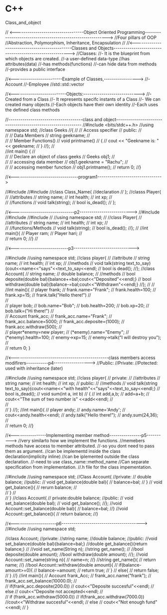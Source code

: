 # C++
Class_and_object

// <----------------------------------Object Oriented Programming----------------------------------------------------------->
//Four pillars of OOP
//Abstraction, Polymorphism, Inheritance, Encapsulation
//
//<----------------------------------------------Classes and Objects-------------------------------------------------------->
//Classes:
//- It is the blueprint from which objects are created.
//-a user-defined data-type
//has attributes(data)
//-has methods(functions)
//-can hide data from methods
//-provides a public interface

//<------------------------Example of Classes,----------------->
//-Account 
//-Employee
//std::std::vector

//<--------------------------Objects:---------------------------->
//-Created from a Class
//- It represents specifc instants of a Class
//- We can created many objects 
//-Each objects have their own identity
//-Each uses the defined class methods



//-------------------------------------class and object-------------------------------------------------------------
//#include <bits/stdc++.h> 
//using namespace std; 
//class Geeks 
//{ 
//    // Access specifier 
//    public: 
//  
//    // Data Members 
//    string geekname; 
//  
//    // Member Functions() 
//    void printname() 
//    { 
//       cout << "Geekname is: " << geekname; 
//    } 
//}; 
//  
//int main() { 
//  
//    // Declare an object of class geeks 
//    Geeks obj1; 
//  
//    // accessing data member 
//    obj1.geekname = "Rachu"; 
//  
//    // accessing member function 
//    obj1.printname(); 
//    return 0; 
//} 


//<--------------------------------program1-------------------------------->

//#include<iostream>
//#include<string>
//class Class_Name{
//declaration
//    };
//classs Player{
//     //attributes
//     string name;
//     int health;
//     int xp;
//    
//     //functions
//     void talk(string);
//     bool is_dead();
// };

//<------------------------------p2-------------------------->
//#include<iostream>
//#include<string>
//#include<vector>
//
//using namespace std;
//
//class Player{
//    //attributes
//    string name;
//    int health;
//    int xp;
//    
//    //functions/Methods
//    void talk(string);
//    bool is_dead();
//};
//
//int main(){
//    Player ram;
//    Player hari;
//    
//    return 0;
//}
//
  
  
//<---------------------------p3------------------------------>

//#include<iostream>
//using namespace std;
//class player{
//    //attribute
//    string name;
//    int health;
//    int xp;
//    //methods
//    void talk(string text_to_say){cout<<name<<"says"<<text_to_say<<endl;
//    bool is dead();
//};
//class Account{
//    string name;
//    double balance;
//    //methods
//    bool deposite(double bal){balance+=bal;cout<<"Deposited"<<endl;}
//    bool withdraw(double bal){balance-=bal;cout<<"Withdrawn"<<endl;}
//};
//
//
//int main(){
//    player frank;
//    frank.name="Frank";
//    frank.health=100;
//    frank.xp=15;
//    frank.talk("Hello there!")
//    
//    
//    player bob;
//    bob.name="Bob";
//    bob.health=200;
//    bob.xp=20;
//    bob.talk=("Hi there!")
//    
//    Account frank_acc;
//    frank_acc.name="Frank";
//    frank_acc.balance=5000;
//    frank_acc.deposite=(1000);
//    frank.acc.withdraw(500);
//    
//    player*enemy=new player;
//    (*enemy).name="Enemy";
//    (*enemy).health=100;
//    enemy->xp=15;
//    enemy->talk("I will destroy you");
//    
//    return 0;
}

//<-----------------------------------------------class members access modifirers-----------p4------------------>
//Public:
//Private:
//Potected: used with inheritance (later)

//#include<iostream>
//using namespace std;
//class player{
//    private:
//        //attributes
//        string name;
//        int health;
//        int xp;
//    public:
//        //methods
//        void talk(string text_to_say){cout<<name<<"with health"<<"says"<<text_to_say<<endl;}
//        bool is_dead();
//        void sum(int a, int b)
//        {
//            int add,a,b;
//            add=a+b;
//            cout<<"The sum of two number is" <<add<<endl;
//            
//            
//        }
//};
//int main(){
//    player andy;
//    andy.name='Andy';
//    cout<<andy.health<<endl;
//    andy.talk("Hello there!");
//    andy.sum(24,36);
//    
//    return 0;
//}

//<----------------Implementing member method----------------p5---------->
//very similarto how we implement the functions.
//memebers methods have access to member attributed.
//-so you dont need to pass them as argument.
//can be implementd inside the class declaration(implicity inline)
//can be iplemented outside the class declaration.
//-need to use class_name::method_name
//Can separate specification from implementation.
//.h file for the class impementation.

//#include<iostream>
//using namespace std;
//Class Account{
//private:
//    double balance;
//public:
//    void get_balance(double bal){
//        balance=bal;
//    }
//    void get_balance(){
//        rerurn balance;
//        
//    }
//    
//    }
//class Account{
//    private:double balance;
//public:
//    void set_balance(double bal);
//    void get_balance();
//};
//void Account::set_balance(double bal){
//    balance=bal;
//}
//void Account::get_balance(){
//    return balance;
//} 


//<---------------------p6---------------------------------------->
//#include<iostream>
//using namespace std;

//class Account;
//private:
//string name;
//double balance;
//public:
//void set_balance(double bal){balance=bal;}
//double get_balance(){return balance;}
//
//void set_name(String n);
//string get_name();
//
//bool deposite(double amount);
//bool withdraw(double amount);
//};
//void Account::set_name(string n){
//    name=n;
//}
//string get_name(){
//    return name;
//}
//bool Account::withdraw(double amount){
//    if(balance-amount>=0){
//        balance-=amount;
//        return true;
//    }
//    else{
//        return false;
//    }
//}
//int main(){
//    Account frank_Acc;
//    frank_acc.name("frank");
//    frank_acc.set_balance(10000.0);
//    
//    if(frank_acc.deposite(200.0))
//        cout<<"Deposite succesful"<<endl;
//    else
//        cout<<"Deposite not accepted<<endl;
//        
//    if (frank_acc.withdraw(5000.0))
//            if(frank_acc.withdraw(7000.0))
//cout<<"Withdraw succesful"<<endl;
//   else
//    cout<<"Not enough fund"<<endl;
//                }
